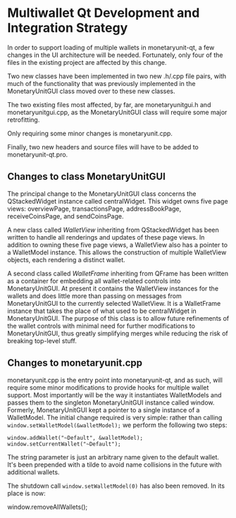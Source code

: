 Multiwallet Qt Development and Integration Strategy
===================================================

In order to support loading of multiple wallets in monetaryunit-qt, a few changes in the UI architecture will be needed.
Fortunately, only four of the files in the existing project are affected by this change.

Two new classes have been implemented in two new .h/.cpp file pairs, with much of the functionality that was previously
implemented in the MonetaryUnitGUI class moved over to these new classes.

The two existing files most affected, by far, are monetaryunitgui.h and monetaryunitgui.cpp, as the MonetaryUnitGUI class will require
some major retrofitting.

Only requiring some minor changes is monetaryunit.cpp.

Finally, two new headers and source files will have to be added to monetaryunit-qt.pro.

Changes to class MonetaryUnitGUI
---------------------------
The principal change to the MonetaryUnitGUI class concerns the QStackedWidget instance called centralWidget.
This widget owns five page views: overviewPage, transactionsPage, addressBookPage, receiveCoinsPage, and sendCoinsPage.

A new class called *WalletView* inheriting from QStackedWidget has been written to handle all renderings and updates of
these page views. In addition to owning these five page views, a WalletView also has a pointer to a WalletModel instance.
This allows the construction of multiple WalletView objects, each rendering a distinct wallet.

A second class called *WalletFrame* inheriting from QFrame has been written as a container for embedding all wallet-related
controls into MonetaryUnitGUI. At present it contains the WalletView instances for the wallets and does little more than passing on messages
from MonetaryUnitGUI to the currently selected WalletView. It is a WalletFrame instance
that takes the place of what used to be centralWidget in MonetaryUnitGUI. The purpose of this class is to allow future
refinements of the wallet controls with minimal need for further modifications to MonetaryUnitGUI, thus greatly simplifying
merges while reducing the risk of breaking top-level stuff.

Changes to monetaryunit.cpp
----------------------
monetaryunit.cpp is the entry point into monetaryunit-qt, and as such, will require some minor modifications to provide hooks for
multiple wallet support. Most importantly will be the way it instantiates WalletModels and passes them to the
singleton MonetaryUnitGUI instance called window. Formerly, MonetaryUnitGUI kept a pointer to a single instance of a WalletModel.
The initial change required is very simple: rather than calling `window.setWalletModel(&walletModel);` we perform the
following two steps:

	window.addWallet("~Default", &walletModel);
	window.setCurrentWallet("~Default");

The string parameter is just an arbitrary name given to the default wallet. It's been prepended with a tilde to avoid name collisions in the future with additional wallets.

The shutdown call `window.setWalletModel(0)` has also been removed. In its place is now:

window.removeAllWallets();
